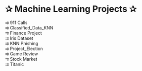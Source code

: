 # ✰ Machine Learning Projects ✰

⇉ 911 Calls <br>
⇉ Classified_Data_KNN <br>
⇉ Finance Project <br>
⇉ Iris Dataset <br>
⇉ KNN Phishing <br>
⇉ Project_Election <br>
⇉ Game Review <br>
⇉ Stock Market <br>
⇉ Titanic <br>
 
